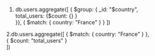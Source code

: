1. db.users.aggregate([
    {
        $group: {
            _id: "$country",                  
            total_users: {$count: {}  }         
        }},
    {
        $match:  { country: "France" } 
    }
])

2.db.users.aggregate([
    { $match: { country: "France" } },  
    { $count: "total_users" }           
])